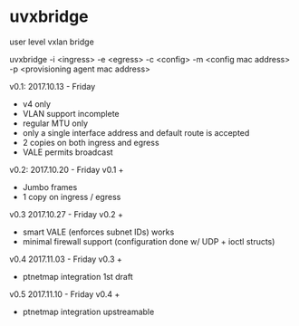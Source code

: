 # uvxbridge
user level vxlan bridge

uvxbridge -i \<ingress\> -e \<egress\> -c \<config\> -m \<config mac address\> -p \<provisioning agent mac address\>

v0.1:
2017.10.13 - Friday
- v4 only
- VLAN support incomplete
- regular MTU only
- only a single interface address and default route is accepted
- 2 copies on both ingress and egress
- VALE permits broadcast

v0.2:
2017.10.20 - Friday
v0.1 +
 - Jumbo frames
 - 1 copy on ingress / egress

v0.3
2017.10.27 - Friday
v0.2 +
 - smart VALE (enforces subnet IDs) works
 - minimal firewall support (configuration done w/ UDP + ioctl structs)

v0.4
2017.11.03 - Friday
v0.3 +
 - ptnetmap integration 1st draft

v0.5
2017.11.10 - Friday
v0.4 +
 - ptnetmap integration upstreamable
